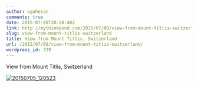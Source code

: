 ```yaml
---
author: vguhesan
comments: true
date: 2015-07-08T20:20:48Z
link: http://mythinkpond.com/2015/07/08/view-from-mount-titlis-switzerland/
slug: view-from-mount-titlis-switzerland
title: View from Mount Titlis, Switzerland
url: /2015/07/08/view-from-mount-titlis-switzerland/
wordpress_id: 729
---
```


View from Mount Titlis, Switzerland

[![20150705_120523](/img/2015/07/20150705_120523.jpg?w=660)](/img/2015/07/20150705_120523.jpg)
